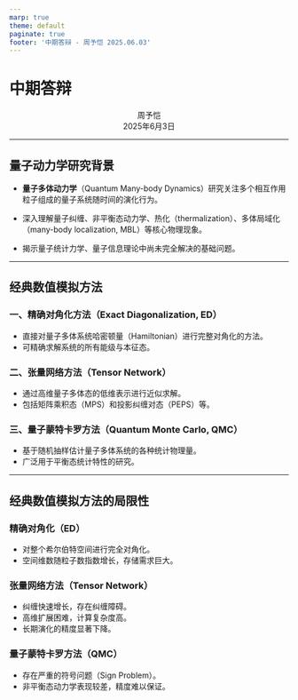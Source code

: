 ```yaml
---
marp: true
theme: default
paginate: true
footer: '中期答辩 - 周予恺 2025.06.03'
---
```


<!-- _class: lead, align-center -->

# 中期答辩

<p align="center">周予恺  <br>2025年6月3日</p>

---

## 量子动力学研究背景

- **量子多体动力学**（Quantum Many-body Dynamics）研究关注多个相互作用粒子组成的量子系统随时间的演化行为。

- 深入理解量子纠缠、非平衡态动力学、热化（thermalization）、多体局域化（many-body localization, MBL）等核心物理现象。

- 揭示量子统计力学、量子信息理论中尚未完全解决的基础问题。

---

## 经典数值模拟方法

### 一、精确对角化方法（Exact Diagonalization, ED）
- 直接对量子多体系统哈密顿量（Hamiltonian）进行完整对角化的方法。
- 可精确求解系统的所有能级与本征态。

### 二、张量网络方法（Tensor Network）
- 通过高维量子多体态的低维表示进行近似求解。
- 包括矩阵乘积态（MPS）和投影纠缠对态（PEPS）等。

### 三、量子蒙特卡罗方法（Quantum Monte Carlo, QMC）
- 基于随机抽样估计量子多体系统的各种统计物理量。
- 广泛用于平衡态统计特性的研究。

---

## 经典数值模拟方法的局限性

### 精确对角化（ED）
- 对整个希尔伯特空间进行完全对角化。
- 空间维数随粒子数指数增长，存储需求巨大。

### 张量网络方法（Tensor Network）
- 纠缠快速增长，存在纠缠障碍。
- 高维扩展困难，计算复杂度高。
- 长期演化的精度显著下降。

### 量子蒙特卡罗方法（QMC）
- 存在严重的符号问题（Sign Problem）。
- 非平衡态动力学表现较差，精度难以保证。

